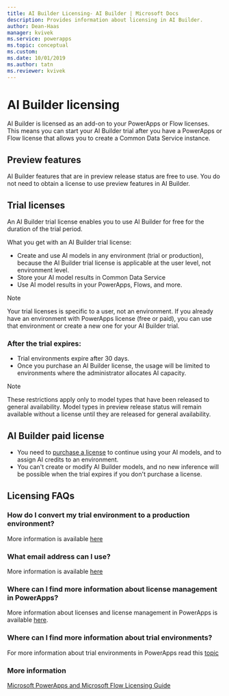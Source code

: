 ```yaml
---
title: AI Builder Licensing- AI Builder | Microsoft Docs
description: Provides information about licensing in AI Builder.
author: Dean-Haas
manager: kvivek
ms.service: powerapps
ms.topic: conceptual
ms.custom: 
ms.date: 10/01/2019
ms.author: tatn
ms.reviewer: kvivek
---
```


# AI Builder licensing

AI Builder is licensed as an add-on to your PowerApps or Flow licenses. This means you can start your AI Builder trial after you have a PowerApps or Flow license that allows you to create a Common Data Service instance.  

## Preview features

AI Builder features that are in preview release status are free to use. You do not need to obtain a license to use preview features in AI Builder.

## Trial licenses

An AI Builder trial license enables you to use  AI Builder  for free for the duration of the trial period.

What you get with an AI Builder trial license:

- Create and use AI models in any environment (trial or production), because the AI Builder trial license is applicable at the user level, not environment level.
- Store  your AI model results in Common Data Service
- Use AI model results in your PowerApps, Flows, and more.

> [!NOTE]
> Your trial licenses is specific to a user, not an environment. If you already have an environment with PowerApps license (free or paid), you can use that environment or create a new one for your AI Builder trial.

### After the trial expires:

- Trial environments expire after 30 days.
- Once you purchase an AI Builder license, the usage will be limited to environments where the administrator allocates AI capacity.

> [!NOTE]  
> These restrictions apply only to model types that have been released to  general availability. Model types in preview release status will remain available without a license until they are released for general availability.  

## AI Builder paid license

- You need to [purchase a license](/power-platform/admin/signup-for-powerapps-admin) to continue using your AI models, and to assign AI credits to an environment.
- You can't create or modify AI Builder models, and no new inference will be possible when the trial expires if you don't purchase a license.

## Licensing FAQs

### How do I convert my trial environment to a production environment?

More information is available [here](/power-platform/admin/trial-environments)

### What email address can I use?

More information is available [here](/powerapps/maker/signet-for-powerapps#faq)

### Where can I find more information about license management in PowerApps?

More information about licenses and license management in PowerApps is available [here](/power-platform/admin/wp-license-management).

### Where can I find more information about trial environments?

For more information about trial environments in PowerApps read this [topic](/power-platform/admin/trial-environments)

### More information

[Microsoft PowerApps and Microsoft Flow Licensing Guide](https://go.microsoft.com/fwlink/?LinkId=2085130&clcid=0x409)
